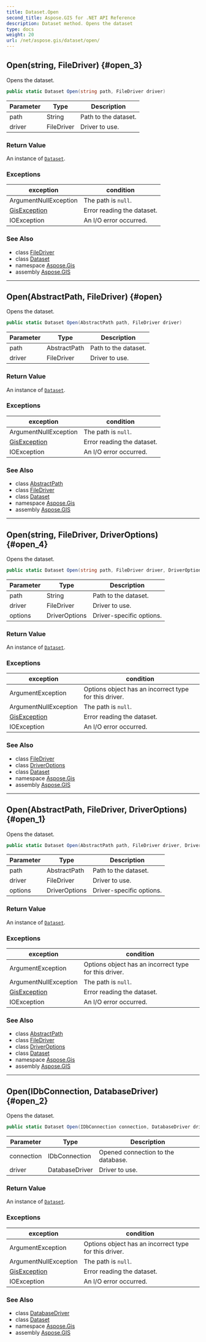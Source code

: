 ```yaml
---
title: Dataset.Open
second_title: Aspose.GIS for .NET API Reference
description: Dataset method. Opens the dataset
type: docs
weight: 20
url: /net/aspose.gis/dataset/open/
---
```

## Open(string, FileDriver) {#open_3}

Opens the dataset.

```csharp
public static Dataset Open(string path, FileDriver driver)
```

| Parameter | Type | Description |
| --- | --- | --- |
| path | String | Path to the dataset. |
| driver | FileDriver | Driver to use. |

### Return Value

An instance of [`Dataset`](../).

### Exceptions

| exception | condition |
| --- | --- |
| ArgumentNullException | The path is `null`. |
| [GisException](../../gisexception/) | Error reading the dataset. |
| IOException | An I/O error occurred. |

### See Also

* class [FileDriver](../../filedriver/)
* class [Dataset](../)
* namespace [Aspose.Gis](../../dataset/)
* assembly [Aspose.GIS](../../../)

---

## Open(AbstractPath, FileDriver) {#open}

Opens the dataset.

```csharp
public static Dataset Open(AbstractPath path, FileDriver driver)
```

| Parameter | Type | Description |
| --- | --- | --- |
| path | AbstractPath | Path to the dataset. |
| driver | FileDriver | Driver to use. |

### Return Value

An instance of [`Dataset`](../).

### Exceptions

| exception | condition |
| --- | --- |
| ArgumentNullException | The path is `null`. |
| [GisException](../../gisexception/) | Error reading the dataset. |
| IOException | An I/O error occurred. |

### See Also

* class [AbstractPath](../../abstractpath/)
* class [FileDriver](../../filedriver/)
* class [Dataset](../)
* namespace [Aspose.Gis](../../dataset/)
* assembly [Aspose.GIS](../../../)

---

## Open(string, FileDriver, DriverOptions) {#open_4}

Opens the dataset.

```csharp
public static Dataset Open(string path, FileDriver driver, DriverOptions options)
```

| Parameter | Type | Description |
| --- | --- | --- |
| path | String | Path to the dataset. |
| driver | FileDriver | Driver to use. |
| options | DriverOptions | Driver-specific options. |

### Return Value

An instance of [`Dataset`](../).

### Exceptions

| exception | condition |
| --- | --- |
| ArgumentException | Options object has an incorrect type for this driver. |
| ArgumentNullException | The path is `null`. |
| [GisException](../../gisexception/) | Error reading the dataset. |
| IOException | An I/O error occurred. |

### See Also

* class [FileDriver](../../filedriver/)
* class [DriverOptions](../../driveroptions/)
* class [Dataset](../)
* namespace [Aspose.Gis](../../dataset/)
* assembly [Aspose.GIS](../../../)

---

## Open(AbstractPath, FileDriver, DriverOptions) {#open_1}

Opens the dataset.

```csharp
public static Dataset Open(AbstractPath path, FileDriver driver, DriverOptions options)
```

| Parameter | Type | Description |
| --- | --- | --- |
| path | AbstractPath | Path to the dataset. |
| driver | FileDriver | Driver to use. |
| options | DriverOptions | Driver-specific options. |

### Return Value

An instance of [`Dataset`](../).

### Exceptions

| exception | condition |
| --- | --- |
| ArgumentException | Options object has an incorrect type for this driver. |
| ArgumentNullException | The path is `null`. |
| [GisException](../../gisexception/) | Error reading the dataset. |
| IOException | An I/O error occurred. |

### See Also

* class [AbstractPath](../../abstractpath/)
* class [FileDriver](../../filedriver/)
* class [DriverOptions](../../driveroptions/)
* class [Dataset](../)
* namespace [Aspose.Gis](../../dataset/)
* assembly [Aspose.GIS](../../../)

---

## Open(IDbConnection, DatabaseDriver) {#open_2}

Opens the dataset.

```csharp
public static Dataset Open(IDbConnection connection, DatabaseDriver driver)
```

| Parameter | Type | Description |
| --- | --- | --- |
| connection | IDbConnection | Opened connection to the database. |
| driver | DatabaseDriver | Driver to use. |

### Return Value

An instance of [`Dataset`](../).

### Exceptions

| exception | condition |
| --- | --- |
| ArgumentException | Options object has an incorrect type for this driver. |
| ArgumentNullException | The path is `null`. |
| [GisException](../../gisexception/) | Error reading the dataset. |
| IOException | An I/O error occurred. |

### See Also

* class [DatabaseDriver](../../databasedriver/)
* class [Dataset](../)
* namespace [Aspose.Gis](../../dataset/)
* assembly [Aspose.GIS](../../../)


